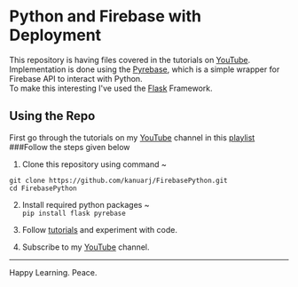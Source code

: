 # Python and Firebase with Deployment 

This repository is having files covered in the tutorials on <a href="https://youtube.com/playlist?list=PLT_6xP6jAq8iZWXape48e5JJSsaq8fl19">YouTube</a>.</br>
Implementation is done using the <a href="https://github.com/thisbejim/Pyrebase">Pyrebase</a>, which is a simple wrapper for Firebase API to interact with Python.</br>
To make this interesting I've used the <a href="https://github.com/pallets/flask">Flask</a> Framework.</br>

## Using the Repo

First go through the tutorials on my <a href="https://youtube.com/c/Raunak Joshi">YouTube</a> channel in this <a href="https://youtube.com/playlist?list=PLT_6xP6jAq8iZWXape48e5JJSsaq8fl19">playlist</a> </br>
###Follow the steps given below</br>
1. Clone this repository using command ~ 
```
git clone https://github.com/kanuarj/FirebasePython.git
cd FirebasePython
```

2. Install required python packages ~ </br>
```pip install flask pyrebase```

3. Follow <a href="https://youtube.com/playlist?list=PLT_6xP6jAq8iZWXape48e5JJSsaq8fl19">tutorials</a> and experiment with code.

4. Subscribe to my <a href="https://youtube.com/c/Raunak Joshi">YouTube</a> channel.
<hr>
Happy Learning. Peace.
